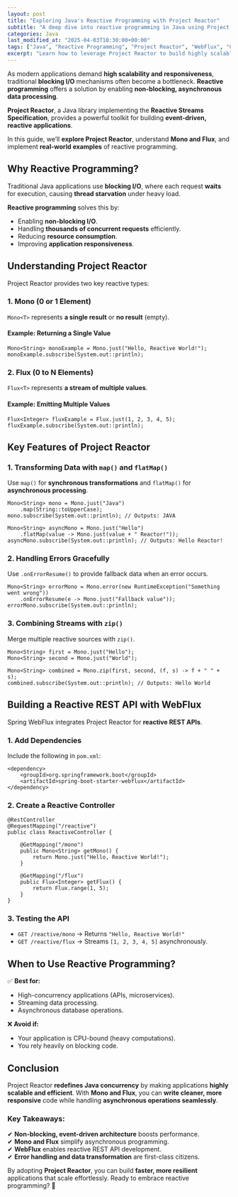 ```yaml
---
layout: post
title: "Exploring Java's Reactive Programming with Project Reactor"
subtitle: "A deep dive into reactive programming in Java using Project Reactor for building responsive, scalable applications."
categories: Java
last_modified_at: "2025-04-03T10:30:00+00:00"
tags: ["Java", "Reactive Programming", "Project Reactor", "WebFlux", "Concurrency", "Asynchronous"]
excerpt: "Learn how to leverage Project Reactor to build highly scalable, non-blocking applications in Java. Explore key concepts like Mono, Flux, and reactive streams with real-world examples."
---
```

As modern applications demand **high scalability and responsiveness**, traditional **blocking I/O** mechanisms often become a bottleneck. **Reactive programming** offers a solution by enabling **non-blocking, asynchronous data processing**.

**Project Reactor**, a Java library implementing the **Reactive Streams Specification**, provides a powerful toolkit for building **event-driven, reactive applications**.

In this guide, we’ll **explore Project Reactor**, understand **Mono and Flux**, and implement **real-world examples** of reactive programming.

## Why Reactive Programming?

Traditional Java applications use **blocking I/O**, where each request **waits** for execution, causing **thread starvation** under heavy load.

**Reactive programming** solves this by:

- Enabling **non-blocking I/O**.
- Handling **thousands of concurrent requests** efficiently.
- Reducing **resource consumption**.
- Improving **application responsiveness**.

## Understanding Project Reactor

Project Reactor provides two key reactive types:

### **1. Mono (0 or 1 Element)**

`Mono<T>` represents **a single result** or **no result** (empty).

#### Example: Returning a Single Value
```
Mono<String> monoExample = Mono.just("Hello, Reactive World!");
monoExample.subscribe(System.out::println);
```

### **2. Flux (0 to N Elements)**

`Flux<T>` represents **a stream of multiple values**.

#### Example: Emitting Multiple Values
```
Flux<Integer> fluxExample = Flux.just(1, 2, 3, 4, 5);
fluxExample.subscribe(System.out::println);
```

## Key Features of Project Reactor

### **1. Transforming Data with `map()` and `flatMap()`**

Use `map()` for **synchronous transformations** and `flatMap()` for **asynchronous processing**.

```
Mono<String> mono = Mono.just("Java")
    .map(String::toUpperCase);
mono.subscribe(System.out::println); // Outputs: JAVA
```

```
Mono<String> asyncMono = Mono.just("Hello")
    .flatMap(value -> Mono.just(value + " Reactor!"));
asyncMono.subscribe(System.out::println); // Outputs: Hello Reactor!
```

### **2. Handling Errors Gracefully**

Use `.onErrorResume()` to provide fallback data when an error occurs.

```
Mono<String> errorMono = Mono.error(new RuntimeException("Something went wrong"))
    .onErrorResume(e -> Mono.just("Fallback value"));
errorMono.subscribe(System.out::println);
```

### **3. Combining Streams with `zip()`**

Merge multiple reactive sources with `zip()`.

```
Mono<String> first = Mono.just("Hello");
Mono<String> second = Mono.just("World");

Mono<String> combined = Mono.zip(first, second, (f, s) -> f + " " + s);
combined.subscribe(System.out::println); // Outputs: Hello World
```

## Building a Reactive REST API with WebFlux

Spring WebFlux integrates Project Reactor for **reactive REST APIs**.

### **1. Add Dependencies**
Include the following in `pom.xml`:

```
<dependency>
    <groupId>org.springframework.boot</groupId>
    <artifactId>spring-boot-starter-webflux</artifactId>
</dependency>
```

### **2. Create a Reactive Controller**

```
@RestController
@RequestMapping("/reactive")
public class ReactiveController {

    @GetMapping("/mono")
    public Mono<String> getMono() {
        return Mono.just("Hello, Reactive World!");
    }

    @GetMapping("/flux")
    public Flux<Integer> getFlux() {
        return Flux.range(1, 5);
    }
}
```

### **3. Testing the API**
- `GET /reactive/mono` → Returns `"Hello, Reactive World!"`
- `GET /reactive/flux` → Streams `[1, 2, 3, 4, 5]` asynchronously.

## When to Use Reactive Programming?

✅ **Best for:**
- High-concurrency applications (APIs, microservices).
- Streaming data processing.
- Asynchronous database operations.

❌ **Avoid if:**
- Your application is CPU-bound (heavy computations).
- You rely heavily on blocking code.

## Conclusion

Project Reactor **redefines Java concurrency** by making applications **highly scalable and efficient**. With **Mono and Flux**, you can **write cleaner, more responsive** code while handling **asynchronous operations seamlessly**.

### Key Takeaways:
✔ **Non-blocking, event-driven architecture** boosts performance.  
✔ **Mono and Flux** simplify asynchronous programming.  
✔ **WebFlux** enables reactive REST API development.  
✔ **Error handling and data transformation** are first-class citizens.

By adopting **Project Reactor**, you can build **faster, more resilient** applications that scale effortlessly. Ready to embrace reactive programming? 🚀

